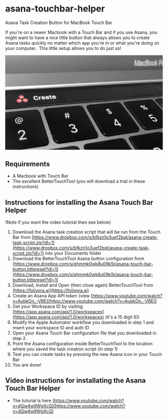 # asana-touchbar-helper
Asana Task Creation Button for MacBook Touch Bar

If you're on a newer Macbook with a Touch Bar and if you use Asana, you might want to have a nice little button that always allows you to create Asana tasks quickly no matter which app you're in or what you're doing on your computer.. This little setup allows you to do just so!

![Photo of the Asana Touch Bar Helper](https://github.com/danieliversen/asana-touchbar-helper/raw/master/asana-touchbar.png "Asana Touch Bar once configured")


## Requirements
- A Macbook with Touch Bar
- The excellent BetterTouchTool (you will download a trial in these instructions)

## Instructions for installing the Asana Touch Bar Helper
(Note if you want the video tutorial then see below)
1. Download the Asana task creation script that will be run from the Touch Bar from [https://www.dropbox.com/s/bfkzn1o3uef2bql/asana-create-task-script.zip?dl=1](https://www.dropbox.com/s/bfkzn1o3uef2bql/asana-create-task-script.zip?dl=1) into your Documents folder
2. Download the BetterTouchTool Asana button configuration from [https://www.dropbox.com/s/qhmmk0wk8u09k5t/asana-touch-bar-button.bttpreset?dl=1](https://www.dropbox.com/s/qhmmk0wk8u09k5t/asana-touch-bar-button.bttpreset?dl=1)
3. Download, Install and Open (then close again) BetterTouchTool from [https://folivora.ai](https://folivora.ai)
4. Create an Asana App API token (view [https://www.youtube.com/watch?v=AubkOn_-VBE](https://www.youtube.com/watch?v=AubkOn_-VBE))
5. Get your Workspace ID by visiting [https://app.asana.com/api/1.0/workspaces](https://app.asana.com/api/1.0/workspaces) (it's a 15 digit ID)
6. Modify the Apple Automator workflow you downloaded in step 1 and insert your workspace ID and auth ID
7. Open your Asana Touch Bar configuration file that you downloaded in step 2.
8. Point the Asana configuration inside BetterTouchTool to the location where you saved the task creation script (in step 1)
9. Test you can create tasks by pressing the new Asana icon in your Touch Bar
10. You are done!

## Video instructions for installating the Asana Touch Bar Helper
- The tutorial is here [https://www.youtube.com/watch?v=dQw4w9WgXcQ](https://www.youtube.com/watch?v=dQw4w9WgXcQ)

